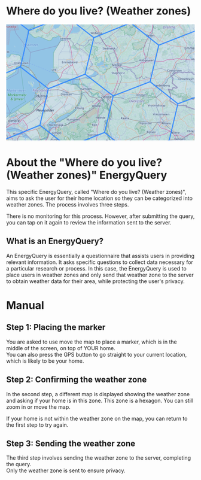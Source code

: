 # Where do you live? (Weather zones)
![WeatherInterpolationLocation Welcome Screen](../assets/weatherinterpolationlocation.png)

# About the "Where do you live? (Weather zones)" EnergyQuery
This specific EnergyQuery, called "Where do you live? (Weather zones)", aims to ask the user for their home location so they can be categorized into weather zones. The process involves three steps.

There is no monitoring for this process. However, after submitting the query, you can tap on it again to review the information sent to the server.

## What is an EnergyQuery?
An EnergyQuery is essentially a questionnaire that assists users in providing relevant information. It asks specific questions to collect data necessary for a particular research or process. In this case, the EnergyQuery is used to place users in weather zones and only send that weather zone to the server to obtain weather data for their area, while protecting the user's privacy.

# Manual
## Step 1: Placing the marker
You are asked to use move the map to place a marker, which is in the middle of the screen, on top of YOUR home. \
You can also press the GPS button to go straight to your current location, which is likely to be your home.

## Step 2: Confirming the weather zone
In the second step, a different map is displayed showing the weather zone and asking if your home is in this zone. This zone is a hexagon. You can still zoom in or move the map.

If your home is not within the weather zone on the map, you can return to the first step to try again.

## Step 3: Sending the weather zone
The third step involves sending the weather zone to the server, completing the query. \
Only the weather zone is sent to ensure privacy.
